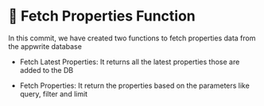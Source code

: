 # 📌 Fetch Properties Function

In this commit, we have created two functions to fetch properties data from the appwrite database

- Fetch Latest Properties: It returns all the latest properties those are added to the DB

- Fetch Properties: It return the properties based on the parameters like query, filter and limit
